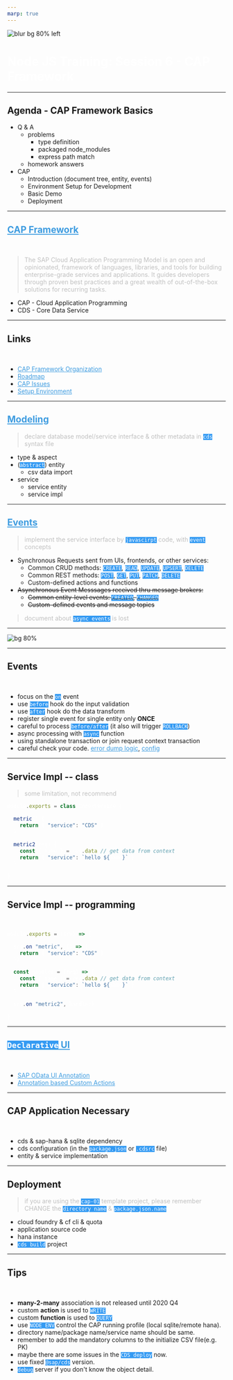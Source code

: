 ```yaml
---
marp: true
---
```

<style>

section {
  background-color: black;
  color: white;
}

a {
  color: #3e9ce0;
}

h1 {
  color: white;
}

code {
  background-color: rgba(51, 154, 243, 1);
  color: white;
}

code span {
  color: black;
}

blockquote {
  color: rgba(192, 192, 192, 1);
}

</style>


![blur bg 80% left](https://res.cloudinary.com/digf90pwi/image/upload/v1588562767/cap_r2hzvb.svg)

# Node JS Training: Session 6 - CAP Framework

---

## Agenda - CAP Framework Basics

* Q & A
  * problems
    * type definition
    * packaged node_modules
    * express path match
  * homework answers
* CAP
  * Introduction (document tree, entity, events)
  * Environment Setup for Development
  * Basic Demo
  * Deployment


---




## [CAP Framework](https://cap.cloud.sap/docs/about/)

<br>

> The SAP Cloud Application Programming Model is an open and opinionated, framework of languages, libraries, and tools for building enterprise-grade services and applications. It guides developers through proven best practices and a great wealth of out-of-the-box solutions for recurring tasks.

* CAP - Cloud Application Programming
* CDS - Core Data Service


---

## Links


<br>

* [CAP Framework Organization](https://github.wdf.sap.corp/cap)
* [Roadmap](https://github.wdf.sap.corp/cap/matters/projects/33#card-138161)
* [CAP Issues](https://github.wdf.sap.corp/cap/issues/issues)
* [Setup Environment](https://cap.cloud.sap/docs/get-started/)

---


## [Modeling](https://cap.cloud.sap/docs/guides/domain-models#about-domain-models)

> declare database model/service interface & other metadata in `cds` syntax file

* type & aspect
* (`abstract`) entity
  * csv data import
* service
  * service entity
  * service impl

---


## [Events](https://cap.cloud.sap/docs/guides/providing-services#handling-events)

> implement the service interface by `javascirpt` code, with `event` concepts

* Synchronous Requests sent from UIs, frontends, or other services:
  * Common CRUD methods: `CREATE`, `READ`, `UPDATE`, `UPSERT`, `DELETE`
  * Common REST methods: `POST`, `GET`, `PUT`, `PATCH`, `DELETE`
  * Custom-defined actions and functions 
* ~~Asynchronous Event Messsages received thru message brokers:~~
  * ~~Common entity-level events: `CREATED`, `CHANGED`~~
  * ~~Custom-defined events and message topics~~

> document about `async events` is lost 

---

![bg 80%](https://res.cloudinary.com/digf90pwi/image/upload/v1588570700/CAP-Events-Lifecycle_7_vm6xrg.png)

---

## Events

<br>

* focus on the `on` event
* use `before` hook do the input validation
* use `after` hook do the data transform
* register single event for single entity only **ONCE**
* careful to process `before/after` (it also will trigger `ROLLBACK`)
* async processing with `async` function
* using standalone transaction or join request context transaction
* careful check your code. [error dump logic](https://github.wdf.sap.corp/cdx/cds-services/blob/master/lib/adapter/odata-v4/handlers/error.js#L3), [config](https://github.wdf.sap.corp/CentralInvoices/workflow-service/blob/e2960467efc81687451f35b68e2b1229d52837e8/workflow-service/srv/WorkflowService.js#L113)

---

## Service Impl -- class

> some limitation, not recommend

```js
module.exports = class IndexService {

  metric() {
    return { "service": "CDS" }
  }

  metric2(req) {
    const { name } = req.data // get data from context
    return { "service": `hello ${name}` }
  }

}
```

---

## Service Impl -- programming

<br>

```js
module.exports = (srv) => {

  srv.on("metric", () => {
    return { "service": "CDS" }
  })

  const handler = (req) => {
    const { name } = req.data // get data from context
    return { "service": `hello ${name}` }
  }

  srv.on("metric2", handler)

}
```

---




## [`Declarative` UI](https://cap.cloud.sap/docs/guides/fiori/)

<br>

* [SAP OData UI Annotation](https://github.com/SAP/odata-vocabularies/blob/master/vocabularies/UI.md)
* [Annotation based Custom Actions](https://wiki.wdf.sap.corp/wiki/pages/viewpage.action?spaceKey=fioritech&title=Annotation+based+Custom+Actions)

--- 

## CAP Application Necessary

<br>

* cds & sap-hana & sqlite dependency
* cds configuration (in the `package.json` or `.cdsrc` file)
* entity & service implementation

---

## Deployment

> if you are using the `cap-01` template project, please remember CHANGE the `directory name` & `package.json.name` 

* cloud foundry & cf cli & quota
* application source code
* hana instance
* `cds build` project

---

## Tips

<br>

* **many-2-many** association is not released until 2020 Q4
* custom **action** is used to `WRITE`
* custom **function** is used to `QUERY`
* use `NODE_ENV` control the CAP running profile (local sqlite/remote hana).
* directory name/package name/service name should be same.
* remember to add the mandatory columns to the initialize CSV file(e.g. PK)
* maybe there are some issues in the `CDS deploy` now.
* use fixed `@sap/cds` version.
* `debug` server if you don't know the object detail.

